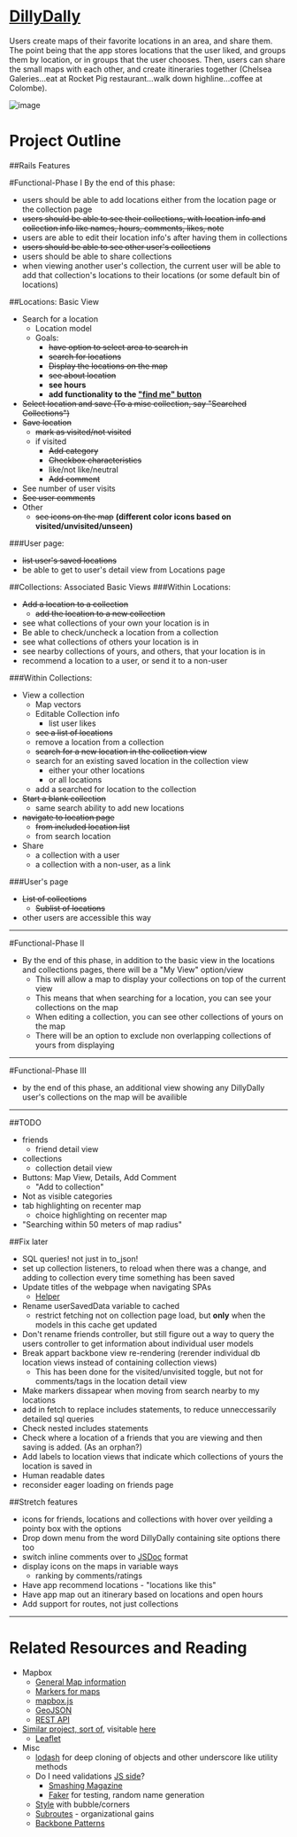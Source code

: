 [DillyDally](www.dillydally.herokuapp.com)
===

Users create maps of their favorite locations in an area, and share them. The point being that the app stores locations that the user liked, and groups them by location, or in groups that the user chooses. Then, users can share the small maps with each other, and create itineraries together (Chelsea Galeries…eat at Rocket Pig restaurant…walk down highline…coffee at Colombe).

![image](http://imgur.com/aOfKpAP.png)

Project Outline
===
##Rails Features

#Functional-Phase I
By the end of this phase:

* users should be able to add locations either from the location page or the collection page
* ~~users should be able to see their collections, with location info and collection info like names, hours, comments, likes, note~~
* users are able to edit their location info's after having them in collections
* ~~users should be able to see other user's collections~~
* users should be able to share collections
* when viewing another user's collection, the current user will be able to add that collection's locations to their locations (or some default bin of locations)


##Locations: Basic View
* Search for a location
	* Location model
	* Goals:
		* ~~have option to select area to search in~~
		* ~~search for locations~~
		* ~~Display the locations on the map~~
		* ~~see about location~~
		* **see hours**
		* **add functionality to the ["find me" button](http://www.mapbox.com/mapbox.js/example/v1.0.0/geolocation/)**
* ~~Select location and save (To a misc collection, say "Searched Collections")~~
* ~~Save location~~
	* ~~mark as visited/not visited~~
	* if visited
		* ~~Add category~~
		* ~~Checkbox characteristics~~
		* like/not like/neutral
		* ~~Add comment~~
* See number of user visits
* ~~See user comments~~
* Other
	* ~~see icons on the map~~ **(different color icons based on visited/unvisited/unseen)**
	
###User page:
* ~~list user's saved locations~~
* be able to get to user's detail view from Locations page


##Collections: Associated Basic Views
###Within Locations:
* ~~Add a location to a collection~~
	* ~~add the location to a new collection~~
* see what collections of your own your location is in
* Be able to check/uncheck a location from a collection
* see what collections of others your location is in
* see nearby collections of yours, and others, that your location is in
* recommend a location to a user, or send it to a non-user

###Within Collections:
* View a collection
	* Map vectors
	* Editable Collection info
		* list user likes
	* ~~see a list of locations~~
	* remove a location from a collection
	* ~~search for a new location in the collection view~~
	* search for an existing saved location in the collection view
		* either your other locations
		* or all locations
	* add a searched for location to the collection
* ~~Start a blank collection~~
	* same search ability to add new locations
* ~~navigate to location page~~
	* ~~from included location list~~
	* from search location
* Share
	* a collection with a user
	* a collection with a non-user, as a link

###User's page
* ~~List of collections~~
	* ~~Sublist of locations~~
* other users are accessible this way

---

#Functional-Phase II
* By the end of this phase, in addition to the basic view in the locations and collections pages, there will be a "My View" option/view
	* This will allow a map to display your collections on top of the current view
	* This means that when searching for a location, you can see your collections on the map
	* When editing a collection, you can see other collections of yours on the map
	* There will be an option to exclude non overlapping collections of yours from displaying

---

#Functional-Phase III
* by the end of this phase, an additional view showing any DillyDally user's collections on the map will be availible

---

##TODO
* friends
	* friend detail view
* collections
	* collection detail view
* Buttons: Map View, Details, Add Comment
	* "Add to collection"
* Not as visible categories
* tab highlighting on recenter map
	* choice highlighting on recenter map
* "Searching within 50 meters of map radius"



##Fix later
* SQL queries! not just in to_json!
* set up collection listeners, to reload when there was a change, and adding to collection every time something has been saved
* Update titles of the webpage when navigating SPAs
	* [Helper](https://github.com/pwhisenhunt/Backbonejs-Router-Title-Helper)
* Rename userSavedData variable to cached
	* restrict fetching not on collection page load, but **only** when the models in this cache get updated
* Don't rename friends controller, but still figure out a way to query the users controller to get information about individual user models
* Break appart backbone view re-rendering (rerender individual db location views instead of containing collection views)
	* This has been done for the visited/unvisited toggle, but not for comments/tags in the location detail view
* Make markers dissapear when moving from search nearby to my locations
* add in fetch to replace includes statements, to reduce unneccessarily detailed sql queries
* Check nested includes statements
* Check where a location of a friends that you are viewing and then saving is added. (As an orphan?)
* Add labels to location views that indicate which collections of yours the location is saved in
* Human readable dates
* reconsider eager loading on friends page

##Stretch features
* icons for friends, locations and collections with hover over yeilding a pointy box with the options
* Drop down menu from the word DillyDally containing site options there too
* switch inline comments over to [JSDoc](http://en.wikipedia.org/wiki/JSDoc) format
* display icons on the maps in variable ways
	* ranking by comments/ratings
* Have app recommend locations - "locations like this"
* Have app map out an itinerary based on locations and open hours
* Add support for routes, not just collections

---

Related Resources and Reading
===
* Mapbox
	* [General Map information](http://www.mapbox.com/developers/guide/) 
	* [Markers for maps](http://mapbox.com/maki/)
	* [mapbox.js](http://www.mapbox.com/mapbox.js/api/v1.3.1/)
	* [GeoJSON](http://www.geojson.org/)
	* [REST API](http://www.mapbox.com/developers/api/#map_resources)
* [Similar project, sort of](https://github.com/tmcw/togeojson/), visitable [here](http://geojson.io/)
	* [Leaflet](https://github.com/Leaflet/Leaflet.draw)
* Misc
	* [lodash](http://lodash.com/) for deep cloning of objects and other underscore like utility methods
	* Do I need validations [JS side](http://coding.smashingmagazine.com/2013/08/09/backbone-js-tips-patterns/)?
		* [Smashing Magazine](https://shop.smashingmagazine.com/smashing-book-3-printed-and-or-ebook.html#comments)
		* [Faker](http://rubygems.org/gems/faker) for testing, random name generation
	* [Style](http://ilikepixels.co.uk/drop/bubbler/) with bubble/corners
	* [Subroutes](http://www.geekdave.com/2012/04/05/module-specific-subroutes-in-backbone/) - organizational gains
	* [Backbone Patterns](http://ricostacruz.com/backbone-patterns/)
